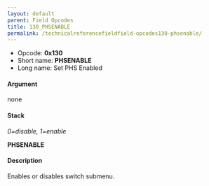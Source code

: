 ```yaml
---
layout: default
parent: Field Opcodes
title: 130_PHSENABLE
permalink: /technicalreferencefieldfield-opcodes130-phsenable/
---
```


-   Opcode: **0x130**
-   Short name: **PHSENABLE**
-   Long name: Set PHS Enabled

#### Argument

none

#### Stack

  
*0=disable, 1=enable*

**PHSENABLE**

#### Description

Enables or disables switch submenu.
